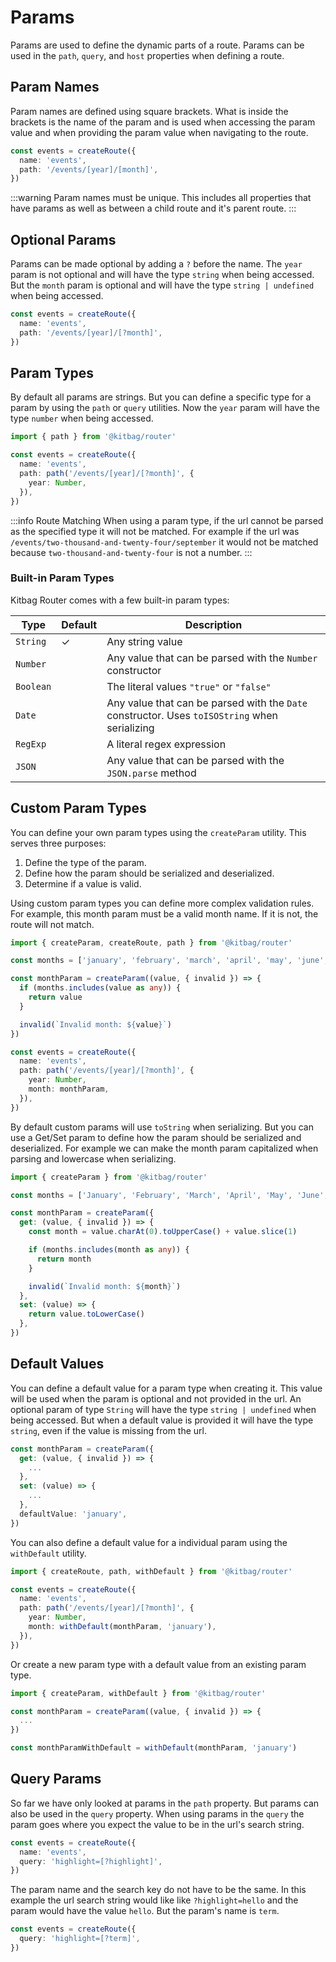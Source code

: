 # Params
Params are used to define the dynamic parts of a route. Params can be used in the `path`, `query`, and `host` properties when defining a route.

## Param Names
Param names are defined using square brackets. What is inside the brackets is the name of the param and is used when accessing the param value and when providing the param value when navigating to the route.

```ts {3}
const events = createRoute({
  name: 'events',
  path: '/events/[year]/[month]',
})
```

:::warning
Param names must be unique. This includes all properties that have params as well as between a child route and it's parent route.
:::

## Optional Params
Params can be made optional by adding a `?` before the name. The `year` param is not optional and will have the type `string` when being accessed. But the `month` param is optional and will have the type `string | undefined` when being accessed.

```ts {3}
const events = createRoute({
  name: 'events',
  path: '/events/[year]/[?month]',
})
```

## Param Types
By default all params are strings. But you can define a specific type for a param by using the `path` or `query` utilities. Now the `year` param will have the type `number` when being accessed.

```ts {1,5-7}
import { path } from '@kitbag/router'

const events = createRoute({
  name: 'events',
  path: path('/events/[year]/[?month]', {
    year: Number,
  }),
})
```

:::info Route Matching
When using a param type, if the url cannot be parsed as the specified type it will not be matched. For example if the url was `/events/two-thousand-and-twenty-four/september` it would not be matched because `two-thousand-and-twenty-four` is not a number.
:::

### Built-in Param Types
Kitbag Router comes with a few built-in param types:

| Type     | Default | Description                                                                                   |
| -------- | ------- | --------------------------------------------------------------------------------------------- |
| `String` | ✓       | Any string value                                                                              |
| `Number` |         | Any value that can be parsed with the `Number` constructor                                    |
| `Boolean`|         | The literal values `"true"` or `"false"`                                                      |
| `Date`   |         | Any value that can be parsed with the `Date` constructor. Uses `toISOString` when serializing |
| `RegExp` |         | A literal regex expression                                                                    |
| `JSON`   |         | Any value that can be parsed with the `JSON.parse` method                                     |

## Custom Param Types
You can define your own param types using the `createParam` utility. This serves three purposes:
1. Define the type of the param.
2. Define how the param should be serialized and deserialized.
3. Determine if a value is valid.

Using custom param types you can define more complex validation rules. For example, this month param must be a valid month name. If it is not, the route will not match.

```ts {3-11,17}
import { createParam, createRoute, path } from '@kitbag/router'

const months = ['january', 'february', 'march', 'april', 'may', 'june', 'july', 'august', 'september', 'october', 'november', 'december'] as const

const monthParam = createParam((value, { invalid }) => {
  if (months.includes(value as any)) {
    return value
  }

  invalid(`Invalid month: ${value}`)
})

const events = createRoute({
  name: 'events',
  path: path('/events/[year]/[?month]', {
    year: Number,
    month: monthParam,
  }),
})
```

By default custom params will use `toString` when serializing. But you can use a Get/Set param to define how the param should be serialized and deserialized. For example we can make the month param capitalized when parsing and lowercase when serializing.

```ts
import { createParam } from '@kitbag/router'

const months = ['January', 'February', 'March', 'April', 'May', 'June', 'July', 'August', 'September', 'October', 'November', 'December'] as const

const monthParam = createParam({
  get: (value, { invalid }) => {
    const month = value.charAt(0).toUpperCase() + value.slice(1)

    if (months.includes(month as any)) {
      return month
    }

    invalid(`Invalid month: ${month}`)
  },
  set: (value) => {
    return value.toLowerCase()
  },
})
```

## Default Values
You can define a default value for a param type when creating it. This value will be used when the param is optional and not provided in the url. An optional param of type `String` will have the type `string | undefined` when being accessed. But when a default value is provided it will have the type `string`, even if the value is missing from the url.

```ts {8}
const monthParam = createParam({
  get: (value, { invalid }) => {
    ...
  },
  set: (value) => {
    ...
  },
  defaultValue: 'january',
})
```

You can also define a default value for a individual param using the `withDefault` utility.

```ts {7}
import { createRoute, path, withDefault } from '@kitbag/router'

const events = createRoute({
  name: 'events',
  path: path('/events/[year]/[?month]', {
    year: Number,
    month: withDefault(monthParam, 'january'),
  }),
})
```

Or create a new param type with a default value from an existing param type.

```ts {7}
import { createParam, withDefault } from '@kitbag/router'

const monthParam = createParam((value, { invalid }) => {
  ...
})

const monthParamWithDefault = withDefault(monthParam, 'january')
```

## Query Params
So far we have only looked at params in the `path` property. But params can also be used in the `query` property. When using params in the `query` the param goes where you expect the value to be in the url's search string.

```ts {3}
const events = createRoute({
  name: 'events',
  query: 'highlight=[?highlight]',
})
```

The param name and the search key do not have to be the same. In this example the url search string would like like `?highlight=hello` and the param would have the value `hello`. But the param's name is `term`. 

```ts {2}
const events = createRoute({
  query: 'highlight=[?term]',
})
```
